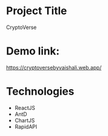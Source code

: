 # Project Title

CryptoVerse

# Demo link:

https://cryptoversebyvaishali.web.app/

# Technologies

- ReactJS
- AntD
- ChartJS
- RapidAPI

<!-- Hosted on Main branch  -->
